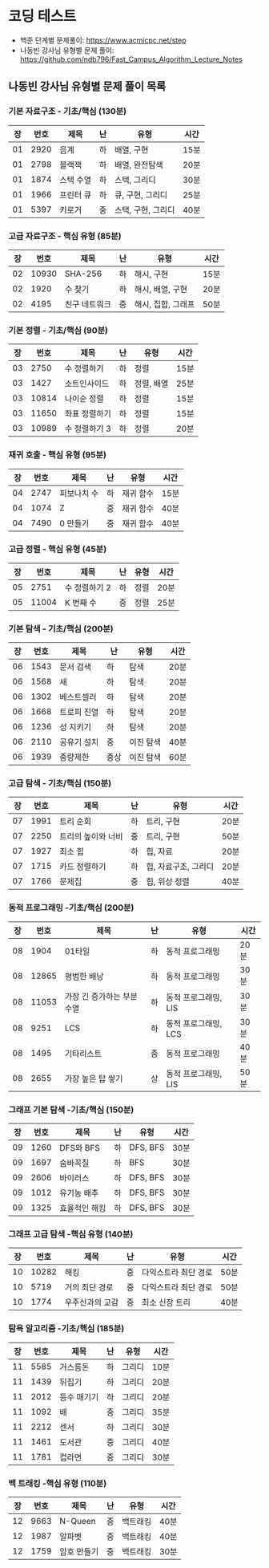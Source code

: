 # 코딩 테스트

- 백준 단계별 문제풀이: https://www.acmicpc.net/step
- 나동빈 강사님 유형별 문제 풀이: https://github.com/ndb796/Fast_Campus_Algorithm_Lecture_Notes

## 나동빈 강사님 유형별 문제 풀이 목록

### 기본 자료구조 - 기초/핵심 (130분)
|장|번호 |제목         |난|유형              |시간|
|--|-----|-------------|--|------------------|----|
|01|2920 |음계         |하|배열, 구현        |15분|
|01|2798 |블랙잭       |하|배열, 완전탐색    |20분|
|01|1874 |스택 수열    |하|스택, 그리디      |30분|
|01|1966 |프린터 큐    |하|큐, 구현, 그리디  |25분|
|01|5397 |키로거       |중|스택, 구현, 그리디|40분|

### 고급 자료구조 - 핵심 유형 (85분)
|장|번호 |제목         |난|유형              |시간|
|--|-----|-------------|--|------------------|----|
|02|10930|SHA-256      |하|해시, 구현        |15분|
|02|1920 |수 찾기      |하|해시, 배열, 구현  |20분|
|02|4195 |친구 네트워크|중|해시, 집합, 그래프|50분|

### 기본 정렬 - 기초/핵심 (90분)
|장|번호 |제목         |난|유형              |시간|
|--|-----|-------------|--|------------------|----|
|03|2750 |수 정렬하기  |하|정렬              |15분|
|03|1427 |소트인사이드 |하|정렬, 배열        |25분|
|03|10814|나이순 정렬  |하|정렬              |15분|
|03|11650|좌표 정렬하기|하|정렬              |15분|
|03|10989|수 정렬하기 3|하|정렬              |20분|

### 재귀 호출 - 핵심 유형 (95분)
|장|번호 |제목         |난|유형              |시간|
|--|-----|-------------|--|------------------|----|
|04|2747 |피보나치 수  |하|재귀 함수         |15분|
|04|1074 |Z            |중|재귀 함수         |40분|
|04|7490 |0 만들기     |중|재귀 함수         |40분|

### 고급 정렬 - 핵심 유형 (45분)
|장|번호 |제목         |난|유형              |시간|
|--|-----|-------------|--|------------------|----|
|05|2751 |수 정렬하기 2|하|정렬              |20분|
|05|11004|K 번째 수    |중|정렬              |25분|

### 기본 탐색 - 기초/핵심 (200분)
|장|번호 |제목         |난  |유형              |시간|
|--|-----|-------------|----|------------------|----|
|06|1543 |문서 검색    |하  |탐색              |20분|
|06|1568 |새           |하  |탐색              |20분|
|06|1302 |베스트셀러   |하  |탐색              |20분|
|06|1668 |트로피 진열  |하  |탐색              |20분|
|06|1236 |성 지키기    |하  |탐색              |20분|
|06|2110 |공유기 설치  |중  |이진 탐색         |40분|
|06|1939 |중량제한     |중상|이진 탐색         |60분|

### 고급 탐색 - 기초/핵심 (150분)

|장|번호 |제목              |난|유형                |시간|
|--|-----|------------------|--|--------------------|----|
|07|1991 |트리 순회         |하|트리, 구현          |20분|
|07|2250 |트리의 높이와 너비|중|트리, 구현          |50분|
|07|1927 |최소 힙           |하|힙, 자료            |20분|
|07|1715 |카드 정렬하기     |하|힙, 자료구조, 그리디|20분|
|07|1766 |문제집            |중|힙, 위상 정렬       |40분|

### 동적 프로그래밍 -기초/핵심 (200분)

|장|번호 |제목                     |난|유형                |시간|
|--|-----|-------------------------|--|--------------------|----|
|08|1904 |01타일                   |하|동적 프로그래밍     |20분|
|08|12865|평범한 배낭              |하|동적 프로그래밍     |30분|
|08|11053|가장 긴 증가하는 부분수열|하|동적 프로그래밍, LIS|30분|
|08|9251 |LCS                      |하|동적 프로그래밍, LCS|30분|
|08|1495 |기타리스트               |중|동적 프로그래밍     |40분|
|08|2655 |가장 높은 탑 쌓기        |상|동적 프로그래밍, LIS|50분|

### 그래프 기본 탐색 -기초/핵심 (150분)

|장|번호 |제목         |난|유형              |시간|
|--|-----|-------------|--|------------------|----|
|09|1260 |DFS와 BFS    |하|DFS, BFS          |30분|
|09|1697 |숨바꼭질     |하|BFS               |30분|
|09|2606 |바이러스     |하|DFS, BFS          |30분|
|09|1012 |유기농 배추  |하|DFS, BFS          |30분|
|09|1325 |효율적인 해킹|하|DFS, BFS          |30분|

### 그래프 고급 탐색 -핵심 유형 (140분)

|장|번호 |제목           |난|유형                |시간|
|--|-----|---------------|--|--------------------|----|
|10|10282|해킹           |중|다익스트라 최단 경로|50분|
|10|5719 |거의 최단 경로 |중|다익스트라 최단 경로|50분|
|10|1774 |우주신과의 교감|중|최소 신장 트리      |40분|

### 탐욕 알고리즘 -기초/핵심 (185분)

|장|번호 |제목         |난|유형              |시간|
|--|-----|-------------|--|------------------|----|
|11|5585 |거스름돈     |하|그리디            |10분|
|11|1439 |뒤집기       |하|그리디            |20분|
|11|2012 |등수 매기기  |하|그리디            |20분|
|11|1092 |배           |중|그리디            |35분|
|11|2212 |센서         |하|그리디            |30분|
|11|1461 |도서관       |중|그리디            |40분|
|11|1781 |컵라면       |중|그리디            |30분|

### 백 트래킹 -핵심 유형 (110분)

|장|번호 |제목         |난|유형              |시간|
|--|-----|-------------|--|------------------|----|
|12|9663 |N-Queen      |중|백트래킹          |40분|
|12|1987 |알파벳       |중|백트래킹          |40분|
|12|1759 |암호 만들기  |중|백트래킹          |30분|